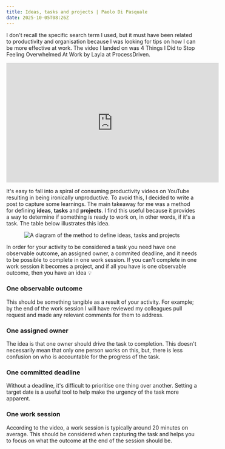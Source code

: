 ```yaml
---
title: Ideas, tasks and projects | Paolo Di Pasquale
date: 2025-10-05T08:26Z
---
```


I don't recall the specific search term I used, but it must have been related to productivity and organisation because I was looking for tips on how I can be more effective at work. The video I landed on was 4 Things I Did to Stop Feeling Overwhelmed At Work by Layla at ProcessDriven.

<div class="video-embed">
  <iframe width="560" height="315" src="https://www.youtube.com/embed/ctyYTjpYG_M?si=N5DU1bweduMNr4Do" title="YouTube video player" frameborder="0" allow="accelerometer; autoplay; clipboard-write; encrypted-media; gyroscope; picture-in-picture; web-share" referrerpolicy="strict-origin-when-cross-origin" allowfullscreen></iframe>
</div>

It's easy to fall into a spiral of consuming productivity videos on YouTube resulting in being ironically unproductive. To avoid this, I decided to write a post to capture some learnings. The main takeaway for me was a method for defining **ideas**, **tasks** and **projects**. I find this useful because it provides a way to determine if something is ready to work on, in other words, if it's a task. The table below illustrates this idea. 

<div style="text-align: center;" >

![A diagram of the method to define ideas, tasks and projects](/images/ideas-tasks-projects-diagram.jpg "A diagram of the method to define ideas, tasks and projects")

</div>

In order for your activity to be considered a task you need have one observable outcome, an assigned owner, a commited deadline, and it needs to be possible to complete in one work session. If you can't complete in one work session it becomes a project, and if all you have is one observable outcome, then you have an idea 💡

### One observable outcome

This should be something tangible as a result of your activity. For example; by the end of the work session I will have reviewed my colleagues pull request and made any relevant comments for them to address. 

### One assigned owner

The idea is that one owner should drive the task to completion. This doesn't necessarily mean that only one person works on this, but, there is less confusion on who is accountable for the progress of the task.

### One committed deadline

Without a deadline, it's difficult to prioritise one thing over another. Setting a target date is a useful tool to help make the urgency of the task more apparent.

### One work session

According to the video, a work session is typically around 20 minutes on average. This should be considered when capturing the task and helps you to focus on what the outcome at the end of the session should be. 